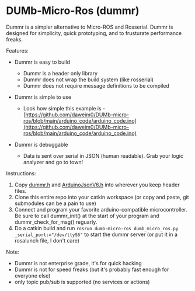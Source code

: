 # DUMb-Micro-Ros (dummr)

Dummr is a simpler alternative to Micro-ROS and Rosserial. Dummr is designed for simplicity, quick prototyping, and to frusturate performance freaks.

Features:
* Dummr is easy to build
    * Dummr is a header only library
    * Dummr does not wrap the build system (like rosserial)
    * Dummr does not require message definitions to be compiled

* Dummr is simple to use
    * Look how simple this example is - [https://github.com/daweim0/DUMb-micro-ros/blob/main/arduino_code/arduino_code.ino](https://github.com/daweim0/DUMb-micro-ros/blob/main/arduino_code/arduino_code.ino)

* Dummr is debuggable
    * Data is sent over serial in JSON (human readable). Grab your logic analyzer and go to town!


Instructions:

1. Copy [dummr.h](https://github.com/daweim0/DUMb-micro-ros/blob/main/arduino_code/dummr.h) and [ArduinoJsonV6.h](https://github.com/daweim0/DUMb-micro-ros/blob/main/arduino_code/ArduinoJsonv6.h) into wherever you keep header files.
2. Clone this entire repo into your catkin workspace (or copy and paste, git submodules can be a pain to use)
4. Connect and program your favorite arduino-compatible microcontroller. Be sure to call dummr_init() at the start of your program and dummr_check_for_msg() reguarly.
3. Do a catkin build and run `rosrun dumb-micro-ros dumb_micro_ros.py _serial_port:="/dev/ttyS6"` to start the dummr server (or put it in a rosalunch file, I don't care)


Note:
* Dummr is not enterprise grade, it's for quick hacking
* Dummr is not for speed freaks (but it's probably fast enough for everyone else)
* only topic pub/sub is supported (no services or actions)